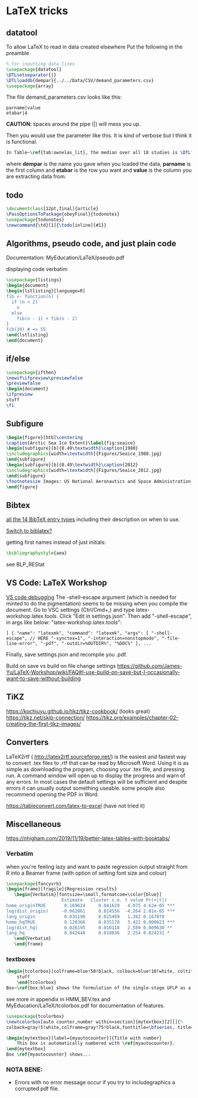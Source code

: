 
# LaTeX tricks

## datatool
To allow LaTeX to read in data created elsewhere
Put the following in the preamble
```latex
% for inputting data lines
\usepackage{datatool}
\DTLsetseparator{|}
\DTLloaddb{dempar}{../../Data/CSV/demand_parameters.csv}
\usepackage{array}
```
The file demand_parameters.csv looks like this:
```csv
parname|value
etabar|4
```
**CAUTION**: spaces around the pipe (|) will mess you up.

Then you would use the parameter like this. It is kind of verbose but I think it is functional.
```latex
In Table~\ref{tab:ownelas_lit}, the median over all 18 studies is \DTLfetch{dempar}{parname}{etabar}{value}
```
where **dempar** is the name you gave when you loaded the data, **parname** is the first column and **etabar** is the row you want and **value** is the column you are extracting data from.

## todo
```latex
\documentclass[12pt,final]{article}
\PassOptionsToPackage{obeyFinal}{todonotes}
\usepackage{todonotes}
\newcommand{\td}[1]{\todo[inline]{#1}}
```

## Algorithms, pseudo code, and just plain code
Documentation:  MyEducation/LaTeX/pseudo.pdf 

displaying code verbatim
```latex
\usepackage{listings}
\begin{document}
\begin{lstlisting}[language=R]
fib <- function(n) {
  if (n < 2)
    n
  else
    fib(n - 1) + fib(n - 2)
}
fib(10) # => 55
\end{lstlisting}
\end{document}
```

## if/else
```latex
\usepackage{ifthen}
\newif\ifpreview\previewfalse
\previewfalse
\begin{document}
\ifpreview
stuff
\fi
```

## Subfigure
```latex
\begin{figure}[htb]\centering
\caption{Arctic Sea Ice Extent}\label{fig:seaice}
\begin{subfigure}[b]{0.49\textwidth}\caption{1980}
\includegraphics[width=\textwidth]{Figures/Seaice_1980.jpg}
\end{subfigure}
\begin{subfigure}[b]{0.49\textwidth}\caption{2012}
\includegraphics[width=\textwidth]{Figures/Seaice_2012.jpg}
\end{subfigure}
\footnotesize Images: US National Aeronautics and Space Administration
\end{figure}
```

## Bibtex
[all the 14 BibTeX entry types](https://www.bibtex.com/e/entry-types/)
 including their description on when to use.

[Switch to biblatex?](https://tex.stackexchange.com/questions/5091/what-to-do-to-switch-to-biblatex)

getting first names instead of just initials: 
```latex
\bibliographystyle{aea}
```
see BLP_REStat

## VS Code: LaTeX Workshop
[VS code debugging](https://tex.stackexchange.com/questions/609841/latex-workshop-in-vscode-failed-to-compile)
The -shell-escape argument (which is needed for minted to do the pigmentation) seems to be missing when you compile the document.
Go to VSC settings (Ctrl/Cmd+,) and type latex-workshop.latex.tools. Click "Edit in settings.json". Then add "-shell-escape", in args like below:
"latex-workshop.latex.tools": 
```
[ { "name": "latexmk", "command": "latexmk", "args": [ "-shell-escape", // HERE "-synctex=1", "-interaction=nonstopmode", "-file-line-error", "-pdf", "-outdir=%OUTDIR%", "%DOC%" ], ...
```
Finally, save settings.json and recompile you .pdf.


Build on save vs build on file change settings
https://github.com/James-Yu/LaTeX-Workshop/wiki/FAQ#I-use-build-on-save-but-I-occasionally-want-to-save-without-building

## TiKZ
https://kochiuyu.github.io/tikz/tikz-cookbook/ (looks great)
https://tikz.net/skip-connection/
https://tikz.org/examples/chapter-02-creating-the-first-tikz-images/

## Converters
LaTeX2rtf ( http://latex2rtf.sourceforge.net/) is the easiest and fastest way to convert .tex files to .rtf that can be read by Microsoft Word. Using it is as simple as downloading the program, choosing your .tex file, and pressing run. A command window will open up to display the progress and warn of any errors. In most cases the default settings will be sufficient and despite errors it can usually output something useable.
some people also recommend opening the PDF in Word.


https://tableconvert.com/latex-to-excel  (have not tried it)


## Miscellaneous
https://nhigham.com/2019/11/19/better-latex-tables-with-booktabs/

### Verbatim
when you're feeling lazy and want to paste regression output straight from R into a Beamer frame (with option of setting font size and colour)
```latex
\usepackage{fancyvrb}
\begin{frame}[fragile]{Regression results}
   \begin{Verbatim}[fontsize=\small,formatcom=\color{blue}]
                     Estimate   Cluster s.e. t value Pr(>|t|)   
home_originTRUE       0.169624     0.041629   4.075 4.62e-05 ***
log(dist_origin)     -0.062061     0.014556  -4.264 2.01e-05 ***
lang_origin           0.035190     0.025469   1.382 0.167078   
home_hqTRUE           0.120366     0.035178   3.422 0.000623 ***
log(dist_hq)          0.026195     0.010118   2.589 0.009630 **
lang_hq               0.042448     0.018836   2.254 0.024231 * 
   \end{Verbatim}
   \end{frame}
```

### textboxes 
```latex
\begin{tcolorbox}[colframe=blue!50!black, colback=blue!10!white, coltitle=white, title=Single-stage UFLP formulation as a MILP, label=box:blue]
	stuff
    \end{tcolorbox}
Box~\ref{box:blue} shows the formulation of the single-stage UFLP as a MILP.
```
 see more in appendix in HMM_BEV.tex and
 MyEducation/LaTeX/tcolorbox.pdf for documentation of features.

```latex
\usepackage{tcolorbox}
\newtcolorbox[auto counter,number within=section]{mytextbox}[2][]{% 
colback=gray!5!white,colframe=gray!75!black,fonttitle=\bfseries, title=Box~\thetcbcounter: #2,#1}

\begin{mytextbox}[label={myautocounter}]{Title with number}
	This box is automatically numbered with \ref{myautocounter}.
\end{mytextbox}
Box \ref{myautocounter} shows...
```

### NOTA BENE:
- Errors with no error message occur if you try to includegraphics a corrupted pdf file.
